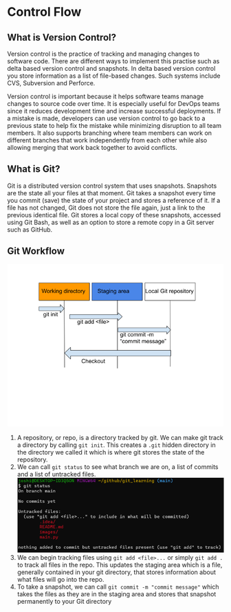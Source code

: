 # Control Flow

## What is Version Control?

Version control is the practice of tracking and managing changes to software code. There are different ways to implement
this practise such as delta based version control and snapshots. In delta based version control you store information as
a list of file-based changes. Such systems include CVS, Subversion and Perforce.

Version control is important because it helps software teams manage changes to source code over time. It is
especially useful for DevOps teams since it reduces development time and increase successful deployments. If a mistake 
is made, developers can use version control to go back to a previous state to help fix the mistake while minimizing 
disruption to all team members. It also supports branching where team members can work on different branches that work 
independently from each other while also allowing merging that work back together to avoid conflicts.

## What is Git?

Git is a distributed version control system that uses snapshots. Snapshots are the state all your files at that moment. Git takes a 
snapshot every time you commit (save) the state of your project and stores a reference of it. If a file has not changed,
Git does not store the file again, just a link to the previous identical file. Git stores a local copy of these snapshots,
accessed using Git Bash, as well as an option to store a remote copy in a Git server such as GitHub. 

## Git Workflow

![image](images/git_workflow.png)

1. A repository, or repo, is a directory tracked by git. We can make git track a directory by calling `git init`. This creates a
`.git` hidden directory in the directory we called it which is where git stores the state of the repository.
2. We can call `git status` to see what branch we are on, a list of commits and a list of untracked files. 
![image](images/git_status.png)
3. We can begin tracking files using `git add <file>...` or simply `git add .` to track all files in the repo. This updates the
staging area which is a file, generally contained in your git directory, that stores information about what files will go into
the repo. 
4. To take a snapshot, we can call `git commit -m "commit message"` which takes the files as they are in the staging area
and stores that snapshot permanently to your Git directory


